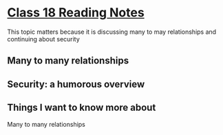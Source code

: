 # [Class 18 Reading Notes](https://github.com/snur206/reading-notes/blob/main/401/class18notes.md)

This topic matters because it is discussing many to may relationships and continuing about security

## Many to many relationships



## Security: a humorous overview



## Things I want to know more about

Many to many relationships 
